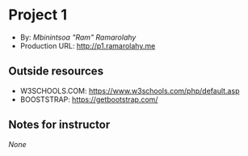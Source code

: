 # Project 1
+ By: *Mbinintsoa "Ram" Ramarolahy*
+ Production URL: <http://p1.ramarolahy.me>

## Outside resources
+ W3SCHOOLS.COM: https://www.w3schools.com/php/default.asp
+ BOOSTSTRAP: https://getbootstrap.com/

## Notes for instructor
*None*